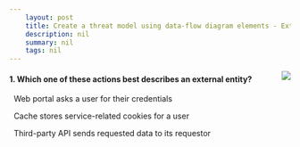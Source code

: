 ```yaml
---
    layout: post
    title: Create a threat model using data-flow diagram elements - External entity - The no control element
    description: nil
    summary: nil
    tags: nil
---
```



 <a target="_blank" href="https://docs.microsoft.com/en-us/learn/modules/tm-create-a-threat-model-using-foundational-data-flow-diagram-elements/4-external-entity-the-no-control-element/"><i class="fas fa-external-link-alt"></i> </a>
 <img align="right" src="https://docs.microsoft.com/en-us/learn/achievements/create-a-threat-model-using-data-flow-diagram-elements.svg">
####  1. Which one of these actions best describes an external entity?


<i class='far fa-square'></i> &nbsp;&nbsp;Web portal asks a user for their credentials

<i class='far fa-square'></i> &nbsp;&nbsp;Cache stores service-related cookies for a user

<i class='fas fa-check-square' style='color: Dodgerblue;'></i> &nbsp;&nbsp;Third-party API sends requested data to its requestor
<br />
<br />
<br />
